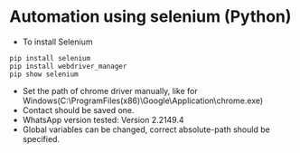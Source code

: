 # Automation using selenium (Python)

* To install Selenium
```
pip install selenium
pip install webdriver_manager
pip show selenium
```
* Set the path of chrome driver manually, like for Windows(C:\ProgramFiles(x86)\Google\Application\chrome.exe)
* Contact should be saved one.
* WhatsApp version tested: Version 2.2149.4
* Global variables can be changed, correct absolute-path should be specified.
